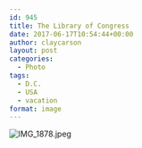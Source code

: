 ```yaml
---
id: 945
title: The Library of Congress
date: 2017-06-17T10:54:44+00:00
author: claycarson
layout: post
categories: 
  - Photo
tags:
  - D.C.
  - USA
  - vacation
format: image
---
```

![IMG_1878.jpeg](https://claycarson.net/wp-content/uploads/2017/06/IMG_1878.jpeg)
